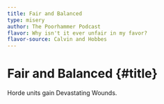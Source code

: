 ```yaml
---
title: Fair and Balanced
type: misery
author: The Poorhammer Podcast
flavor: Why isn't it ever unfair in my favor?
flavor-source: Calvin and Hobbes
---
```


# Fair and Balanced {#title}

Horde units gain Devastating Wounds.
